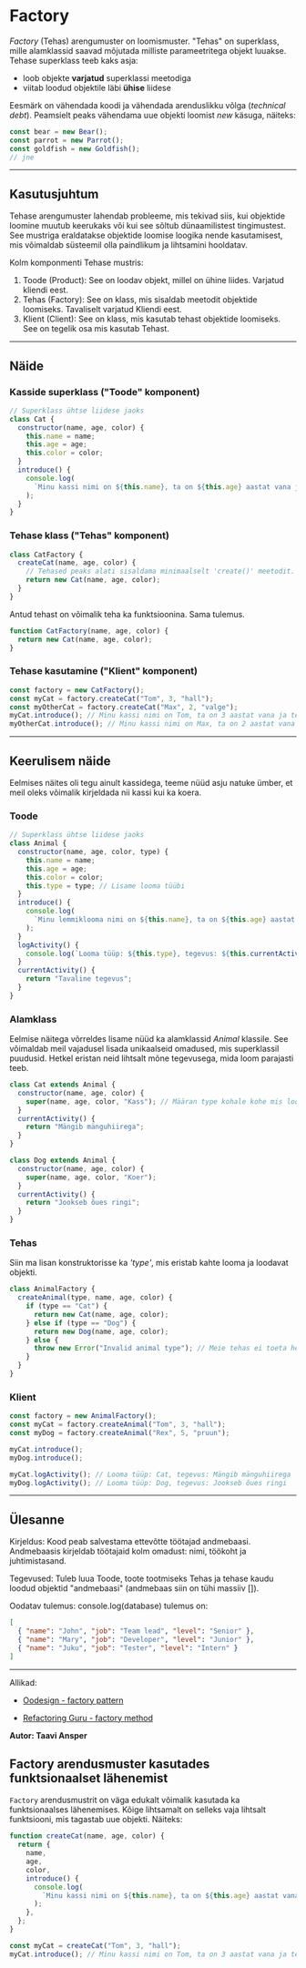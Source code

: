 # Factory

_Factory_ (Tehas) arengumuster on loomismuster. "Tehas" on superklass, mille alamklassid saavad mõjutada milliste parameetritega objekt luuakse. Tehase superklass teeb kaks asja:

- loob objekte **varjatud** superklassi meetodiga
- viitab loodud objektile läbi **ühise** liidese

Eesmärk on vähendada koodi ja vähendada arenduslikku võlga (_technical debt_). Peamsielt peaks vähendama uue objekti loomist _new_ käsuga, näiteks:

```js
const bear = new Bear();
const parrot = new Parrot();
const goldfish = new Goldfish();
// jne
```

---

## Kasutusjuhtum

Tehase arengumuster lahendab probleeme, mis tekivad siis, kui objektide loomine muutub keerukaks või kui see sõltub dünaamilistest tingimustest. See mustriga eraldatakse objektide loomise loogika nende kasutamisest, mis võimaldab süsteemil olla paindlikum ja lihtsamini hooldatav.

Kolm komponmenti Tehase mustris:

1. Toode (Product): See on loodav objekt, millel on ühine liides. Varjatud kliendi eest.
2. Tehas (Factory): See on klass, mis sisaldab meetodit objektide loomiseks. Tavaliselt varjatud Kliendi eest.
3. Klient (Client): See on klass, mis kasutab tehast objektide loomiseks. See on tegelik osa mis kasutab Tehast.

---

## Näide

### Kasside superklass ("Toode" komponent)

```js
// Superklass ühtse liidese jaoks
class Cat {
  constructor(name, age, color) {
    this.name = name;
    this.age = age;
    this.color = color;
  }
  introduce() {
    console.log(
      `Minu kassi nimi on ${this.name}, ta on ${this.age} aastat vana ja tema karva värv on ${this.color}.`
    );
  }
}
```

### Tehase klass ("Tehas" komponent)

```js
class CatFactory {
  createCat(name, age, color) {
    // Tehased peaks alati sisaldama minimaalselt 'create()' meetodit.
    return new Cat(name, age, color);
  }
}
```

Antud tehast on võimalik teha ka funktsioonina. Sama tulemus.

```js
function CatFactory(name, age, color) {
  return new Cat(name, age, color);
}
```

### Tehase kasutamine ("Klient" komponent)

```js
const factory = new CatFactory();
const myCat = factory.createCat("Tom", 3, "hall");
const myOtherCat = factory.createCat("Max", 2, "valge");
myCat.introduce(); // Minu kassi nimi on Tom, ta on 3 aastat vana ja tema karva värv on hall.
myOtherCat.introduce(); // Minu kassi nimi on Max, ta on 2 aastat vana ja tema karva värv on valge.
```

---

## Keerulisem näide

Eelmises näites oli tegu ainult kassidega, teeme nüüd asju natuke ümber, et meil oleks võimalik kirjeldada nii kassi kui ka koera.

### Toode

```js
// Superklass ühtse liidese jaoks
class Animal {
  constructor(name, age, color, type) {
    this.name = name;
    this.age = age;
    this.color = color;
    this.type = type; // Lisame looma tüübi
  }
  introduce() {
    console.log(
      `Minu lemmiklooma nimi on ${this.name}, ta on ${this.age} aastat vana ja ta on ${this.color}i värvi.`
    );
  }
  logActivity() {
    console.log(`Looma tüüp: ${this.type}, tegevus: ${this.currentActivity()}`);
  }
  currentActivity() {
    return "Tavaline tegevus";
  }
}
```

### Alamklass

Eelmise näitega võrreldes lisame nüüd ka alamklassid _Animal_ klassile. See võimaldab meil vajadusel lisada unikaalseid omadused, mis superklassil puudusid. Hetkel eristan neid lihtsalt mõne tegevusega, mida loom parajasti teeb.

```js
class Cat extends Animal {
  constructor(name, age, color) {
    super(name, age, color, "Kass"); // Määran type kohale kohe mis loomaga on tegu, kuna vastav klass ongi sellele loomale
  }
  currentActivity() {
    return "Mängib mänguhiirega";
  }
}

class Dog extends Animal {
  constructor(name, age, color) {
    super(name, age, color, "Koer");
  }
  currentActivity() {
    return "Jookseb õues ringi";
  }
}
```

### Tehas

Siin ma lisan konstruktorisse ka _'type'_, mis eristab kahte looma ja loodavat objekti.

```js
class AnimalFactory {
  createAnimal(type, name, age, color) {
    if (type == "Cat") {
      return new Cat(name, age, color);
    } else if (type == "Dog") {
      return new Dog(name, age, color);
    } else {
      throw new Error("Invalid animal type"); // Meie tehas ei toeta hetkel muid loomi.
    }
  }
}
```

### Klient

```js
const factory = new AnimalFactory();
const myCat = factory.createAnimal("Tom", 3, "hall");
const myDog = factory.createAnimal("Rex", 5, "pruun");

myCat.introduce();
myDog.introduce();

myCat.logActivity(); // Looma tüüp: Cat, tegevus: Mängib mänguhiirega
myDog.logActivity(); // Looma tüüp: Dog, tegevus: Jookseb õues ringi
```

---

## Ülesanne

Kirjeldus: Kood peab salvestama ettevõtte töötajad andmebaasi. Andmebaasis kirjeldab töötajaid kolm omadust: nimi, töökoht ja juhtimistasand.

Tegevused: Tuleb luua Toode, toote tootmiseks Tehas ja tehase kaudu loodud objektid "andmebaasi" (andmebaas siin on tühi massiiv []).

Oodatav tulemus: console.log(database) tulemus on:

```json
[
  { "name": "John", "job": "Team lead", "level": "Senior" },
  { "name": "Mary", "job": "Developer", "level": "Junior" },
  { "name": "Juku", "job": "Tester", "level": "Intern" }
]
```

---

Allikad:

- [Oodesign - factory pattern](https://www.oodesign.com/factory-pattern)

- [Refactoring Guru - factory method](https://refactoring.guru/design-patterns/factory-method)

**Autor: Taavi Ansper**

## Factory arendusmuster kasutades funktsionaalset lähenemist

`Factory` arendusmustrit on väga edukalt võimalik kasutada ka funktsionaalses lähenemises. Kõige lihtsamalt on selleks vaja lihtsalt funktsiooni, mis tagastab uue objekti. Näiteks:

```js
function createCat(name, age, color) {
  return {
    name,
    age,
    color,
    introduce() {
      console.log(
        `Minu kassi nimi on ${this.name}, ta on ${this.age} aastat vana ja tema karva värv on ${this.color}.`
      );
    },
  };
}

const myCat = createCat("Tom", 3, "hall");
myCat.introduce(); // Minu kassi nimi on Tom, ta on 3 aastat vana ja tema karva värv on hall.
```
